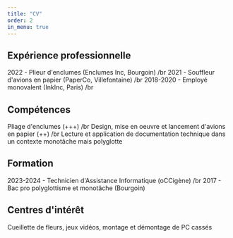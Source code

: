 ```yaml
---
title: "CV"
order: 2
in_menu: true
---
```

## Expérience professionnelle

2022 - Plieur d'enclumes (Enclumes Inc, Bourgoin) /br
2021 - Souffleur d'avions en papier (PaperCo, Villefontaine) /br
2018-2020 - Employé monovalent (InkInc, Paris) /br

## Compétences

Pliage d'enclumes (+++) /br
Design, mise en oeuvre et lancement d'avions en papier (++) /br
Lecture et application de documentation technique dans un contexte monotâche mais polyglotte

## Formation

2023-2024 - Technicien d'Assistance Informatique (oCCigène) /br
2017 - Bac pro polyglottisme et monotâche (Bourgoin)

## Centres d'intérêt 

Cueillette de fleurs, jeux vidéos, montage et démontage de PC cassés 
